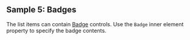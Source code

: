## Sample 5: Badges

The list items can contain [Badge](~/controls/bootstrap4/Badge) controls. Use the `Badge` inner element property to specify the badge contents.